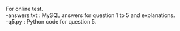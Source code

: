 For online test.  
-answers.txt : MySQL answers for question 1 to 5 and explanations.  
-q5.py : Python code for question 5.  
